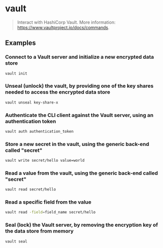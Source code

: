 # vault

> Interact with HashiCorp Vault. More information: <https://www.vaultproject.io/docs/commands>.

## Examples

### Connect to a Vault server and initialize a new encrypted data store

```bash
vault init
```

### Unseal (unlock) the vault, by providing one of the key shares needed to access the encrypted data store

```bash
vault unseal key-share-x
```

### Authenticate the CLI client against the Vault server, using an authentication token

```bash
vault auth authentication_token
```

### Store a new secret in the vault, using the generic back-end called "secret"

```bash
vault write secret/hello value=world
```

### Read a value from the vault, using the generic back-end called "secret"

```bash
vault read secret/hello
```

### Read a specific field from the value

```bash
vault read -field=field_name secret/hello
```

### Seal (lock) the Vault server, by removing the encryption key of the data store from memory

```bash
vault seal
```
